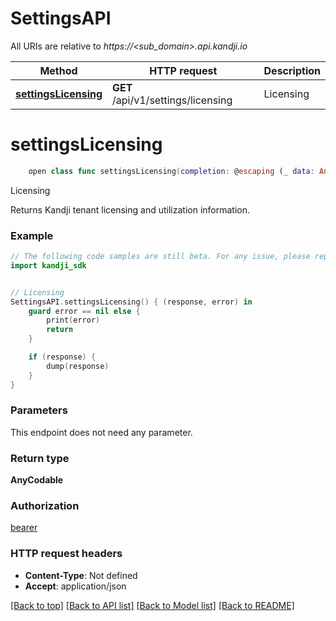 # SettingsAPI

All URIs are relative to *https://<sub_domain>.api.kandji.io*

Method | HTTP request | Description
------------- | ------------- | -------------
[**settingsLicensing**](SettingsAPI.md#settingslicensing) | **GET** /api/v1/settings/licensing | Licensing


# **settingsLicensing**
```swift
    open class func settingsLicensing(completion: @escaping (_ data: AnyCodable?, _ error: Error?) -> Void)
```

Licensing

Returns Kandji tenant licensing and utilization information.

### Example
```swift
// The following code samples are still beta. For any issue, please report via http://github.com/OpenAPITools/openapi-generator/issues/new
import kandji_sdk


// Licensing
SettingsAPI.settingsLicensing() { (response, error) in
    guard error == nil else {
        print(error)
        return
    }

    if (response) {
        dump(response)
    }
}
```

### Parameters
This endpoint does not need any parameter.

### Return type

**AnyCodable**

### Authorization

[bearer](../README.md#bearer)

### HTTP request headers

 - **Content-Type**: Not defined
 - **Accept**: application/json

[[Back to top]](#) [[Back to API list]](../README.md#documentation-for-api-endpoints) [[Back to Model list]](../README.md#documentation-for-models) [[Back to README]](../README.md)

